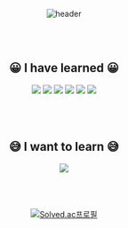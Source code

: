 
<div align=center>
  
  ![header](https://capsule-render.vercel.app/api?type=shark&color=auto&height=300&section=header&text=welcome&fontSize=90&)
  
  </br></br>
  <h2>😀 I have learned 😀</h2>
  <img src="https://img.shields.io/badge/HTML-E34F26?style=flat-square&logo=HTML5&logoColor=white"/>
  <img src="https://img.shields.io/badge/PYTHON-3776AB?style=flat-square&logo=PYTHON&logoColor=white"/>
  <img src="https://img.shields.io/badge/C-A8B9CC?style=flat-square&logo=C&logoColor=white"/>
  <img src="https://img.shields.io/badge/C++-00599C?style=flat-square&logo=C++&logoColor=white"/>
  <img src="https://img.shields.io/badge/JavaScript-F7DF1E?style=flat-square&logo=JavaScript&logoColor=white"/>
  <img src="https://img.shields.io/badge/Java-007396?style=flat-square&logo=Java&logoColor=white"/>
  </br></br></br></br>
  <h2>😅 I want to learn 😅 </h2>
  <img src="https://img.shields.io/badge/Spring-6DB33F?style=flat-square&logo=Spring&logoColor=white"/>
  </br></br></br></br>
  
  
  [![Solved.ac프로필](http://mazassumnida.wtf/api/generate_badge?boj=alal5678)](https://solved.ac/alal5678)
  
  
</div>

<!--
**sunjom/sunjom** is a ✨ _special_ ✨ repository because its `README.md` (this file) appears on your GitHub profile.

Here are some ideas to get you started:

- 🔭 I’m currently working on ...
- 🌱 I’m currently learning ...
- 👯 I’m looking to collaborate on ...
- 🤔 I’m looking for help with ...
- 💬 Ask me about ...
- 📫 How to reach me: ...
- 😄 Pronouns: ...
- ⚡ Fun fact: ...
-->
